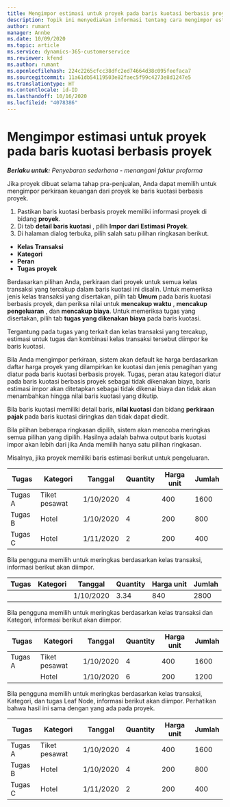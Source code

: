 ```yaml
---
title: Mengimpor estimasi untuk proyek pada baris kuotasi berbasis proyek
description: Topik ini menyediakan informasi tentang cara mengimpor estimasi dari proyek ke baris kuotasi.
author: rumant
manager: Annbe
ms.date: 10/09/2020
ms.topic: article
ms.service: dynamics-365-customerservice
ms.reviewer: kfend
ms.author: rumant
ms.openlocfilehash: 224c2265cfcc38dfc2ed74664d38c095feefaca7
ms.sourcegitcommit: 11a61db54119503e82faec5f99c4273e8d1247e5
ms.translationtype: HT
ms.contentlocale: id-ID
ms.lasthandoff: 10/16/2020
ms.locfileid: "4078386"
---
```

# <a name="importing-estimates-for-a-project-to-a-project-based-quote-line"></a>Mengimpor estimasi untuk proyek pada baris kuotasi berbasis proyek

_**Berlaku untuk:** Penyebaran sederhana - menangani faktur proforma_

Jika proyek dibuat selama tahap pra-penjualan, Anda dapat memilih untuk mengimpor perkiraan keuangan dari proyek ke baris kuotasi berbasis proyek.

1. Pastikan baris kuotasi berbasis proyek memiliki informasi proyek di bidang **proyek**.
2. Di tab **detail baris kuotasi** , pilih **Impor dari Estimasi Proyek**.
3. Di halaman dialog terbuka, pilih salah satu pilihan ringkasan berikut.

  - **Kelas Transaksi**
  - **Kategori**
  - **Peran** 
  - **Tugas proyek**

Berdasarkan pilihan Anda, perkiraan dari proyek untuk semua kelas transaksi yang tercakup dalam baris kuotasi ini disalin. Untuk memeriksa jenis kelas transaksi yang disertakan, pilih tab **Umum** pada baris kuotasi berbasis proyek, dan periksa nilai untuk **mencakup waktu** , **mencakup pengeluaran** , dan **mencakup biaya**.  Untuk memeriksa tugas yang disertakan, pilih tab **tugas yang dikenakan biaya** pada baris kuotasi.

Tergantung pada tugas yang terkait dan kelas transaksi yang tercakup, estimasi untuk tugas dan kombinasi kelas transaksi tersebut diimpor ke baris kuotasi.

Bila Anda mengimpor perkiraan, sistem akan default ke harga berdasarkan daftar harga proyek yang dilampirkan ke kuotasi dan jenis penagihan yang diatur pada baris kuotasi berbasis proyek. Tugas, peran atau kategori diatur pada baris kuotasi berbasis proyek sebagai tidak dikenakan biaya, baris estimasi impor akan ditetapkan sebagai tidak dikenai biaya dan tidak akan menambahkan hingga nilai baris kuotasi yang dikutip.

Bila baris kuotasi memiliki detail baris, **nilai kuotasi** dan bidang **perkiraan pajak** pada baris kuotasi diringkas dan tidak dapat diedit.

Bila pilihan beberapa ringkasan dipilih, sistem akan mencoba meringkas semua pilihan yang dipilih. Hasilnya adalah bahwa output baris kuotasi impor akan lebih dari jika Anda memilih hanya satu pilihan ringkasan.

Misalnya, jika proyek memiliki baris estimasi berikut untuk pengeluaran.

| Tugas | Kategori | Tanggal | Quantity | Harga unit | Jumlah |
| --- | --- | --- | --- | --- | --- |
| Tugas A | Tiket pesawat | 1/10/2020 | 4 | 400 | 1600 |
| Tugas B | Hotel | 1/10/2020 | 4 | 200 | 800 |
| Tugas C | Hotel | 1/11/2020 | 2 | 200 | 400 |

Bila pengguna memilih untuk meringkas berdasarkan kelas transaksi, informasi berikut akan diimpor.

| Tugas | Kategori | Tanggal | Quantity | Harga unit | Jumlah |
| --- | --- | --- | --- | --- | --- |
|||1/10/2020 | 3.34 | 840 | 2800 |

Bila pengguna memilih untuk meringkas berdasarkan kelas transaksi dan Kategori, informasi berikut akan diimpor.

| Tugas | Kategori | Tanggal | Quantity | Harga unit | Jumlah |
| --- | --- | --- | --- | --- | --- |
| Tugas A | Tiket pesawat | 1/10/2020 | 4 | 400 | 1600 |
| | Hotel | 1/10/2020 | 6 | 200 | 1200 |

Bila pengguna memilih untuk meringkas berdasarkan kelas transaksi, Kategori, dan tugas Leaf Node, informasi berikut akan diimpor. Perhatikan bahwa hasil ini sama dengan yang ada pada proyek.

| Tugas | Kategori | Tanggal | Quantity | Harga unit | Jumlah |
| --- | --- | --- | --- | --- | --- |
| Tugas A | Tiket pesawat | 1/10/2020 | 4 | 400 | 1600 |
| Tugas B | Hotel | 1/10/2020 | 4 | 200 | 800 |
| Tugas C | Hotel | 1/11/2020 | 2 | 200 | 400 |

